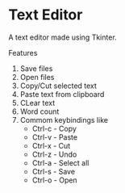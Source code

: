 Text Editor
===========

A text editor made using Tkinter.

Features  
1. Save files
2. Open files
3. Copy/Cut selected text
4. Paste text from clipboard
5. CLear text
6. Word count
7. Commom keybindings like  
   * Ctrl-c - Copy
   * Ctrl-v - Paste
   * Ctrl-x - Cut
   * Ctrl-z - Undo
   * Ctrl-a - Select all
   * Ctrl-s - Save
   * Ctrl-o - Open
